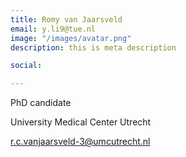 ```yaml
---
title: Romy van Jaarsveld
email: y.li9@tue.nl
image: "/images/avatar.png"
description: this is meta description

social:

---
```


PhD candidate

University Medical Center Utrecht

[r.c.vanjaarsveld-3@umcutrecht.nl](mailto:r.c.vanjaarsveld-3@umcutrecht.nl)